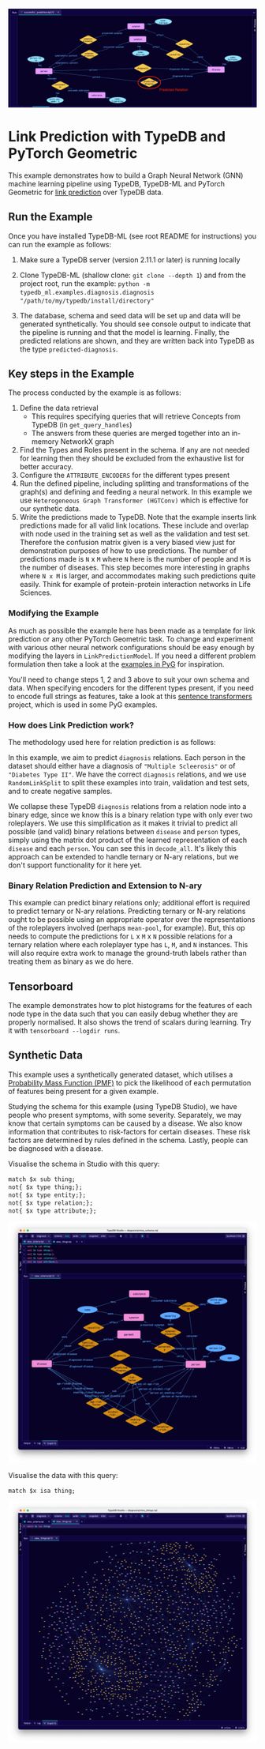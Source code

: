 ![Successful Prediction](.images/successful_prediction.png)

# Link Prediction with TypeDB and PyTorch Geometric

This example demonstrates how to build a Graph Neural Network (GNN) machine learning pipeline using TypeDB, TypeDB-ML and PyTorch Geometric for [link prediction](https://en.wikipedia.org/wiki/Link_prediction) over TypeDB data.

## Run the Example

Once you have installed TypeDB-ML (see root README for instructions) you can run the example as follows:

1. Make sure a TypeDB server (version 2.11.1 or later) is running locally   

2. Clone TypeDB-ML (shallow clone: `git clone --depth 1`) and from the project root, run the example: `python -m typedb_ml.examples.diagnosis.diagnosis "/path/to/my/typedb/install/directory"`

3. The database, schema and seed data will be set up and data will be generated synthetically. You should see console output to indicate that the pipeline is running and that the model is learning. Finally, the predicted relations are shown, and they are written back into TypeDB as the type `predicted-diagnosis`.

## Key steps in the Example

The process conducted by the example is as follows:

1. Define the data retrieval
   - This requires specifying queries that will retrieve Concepts from TypeDB (in `get_query_handles`)
   - The answers from these queries are merged together into an in-memory NetworkX graph
2. Find the Types and Roles present in the schema. If any are not needed for learning then they should be excluded from the exhaustive list for better accuracy.
3. Configure the `ATTRIBUTE_ENCODERS` for the different types present
4. Run the defined pipeline, including splitting and transformations of the graph(s) and defining and feeding a neural network. In this example we use `Heterogeneous Graph Transformer (HGTConv)` which is effective for our synthetic data.  
5. Write the predictions made to TypeDB. Note that the example inserts link predictions made for all valid link locations. These include and overlap with node used in the training set as well as the validation and test set. Therefore the confusion matrix given is a very biased view just for demonstration purposes of how to use predictions. The number of predictions made is `N` x `M` where `N` here is the number of people and `M` is the number of diseases. This step becomes more interesting in graphs where `N x M` is larger, and accommodates making such predictions quite easily. Think for example of protein-protein interaction networks in Life Sciences.

### Modifying the Example

As much as possible the example here has been made as a template for link prediction or any other PyTorch Geometric task. To change and experiment with various other neural network configurations should be easy enough by modifying the layers in `LinkPredictionModel`. If you need a different problem formulation then take a look at the [examples in PyG](https://github.com/pyg-team/pytorch_geometric/tree/master/examples/hetero) for inspiration.

You'll need to change steps 1, 2 and 3 above to suit your own schema and data. When specifying encoders for the different types present, if you need to encode full strings as features, take a look at this [sentence transformers](https://pypi.org/project/sentence-transformers/) project, which is used in some PyG examples.

### How does Link Prediction work?

The methodology used here for relation prediction is as follows:

In this example, we aim to predict `diagnosis` relations. Each person in the dataset should either have a diagnosis of `"Multiple Scleerosis"` or of `"Diabetes Type II"`. We have the correct `diagnosis` relations, and we use `RandomLinkSplit` to split these examples into train, validation and test sets, and to create negative samples.

We collapse these TypeDB `diagnosis` relations from a relation node into a binary edge, since we know this is a binary relation type with only ever two roleplayers. We use this simplification as it makes it trivial to predict all possible (and valid) binary relations between `disease` and `person` types, simply using the matrix dot product of the learned representation of each `disease` and each `person`. You can see this in `decode_all`. It's likely this approach can be extended to handle ternary or N-ary relations, but we don't support functionality for it here yet.

### Binary Relation Prediction and Extension to N-ary

This example can predict binary relations only; additional effort is required to predict ternary or N-ary relations. Predicting ternary or N-ary relations ought to be possible using an appropriate operator over the representations of the roleplayers involved (perhaps `mean-pool`, for example). But, this op needs to compute the predictions for `L` x `M` x `N` possible relations for a ternary relation where each roleplayer type has `L`, `M`, and `N` instances. This will also require extra work to manage the ground-truth labels rather than treating them as binary as we do here.


## Tensorboard

The example demonstrates how to plot histograms for the features of each node type in the data such that you can easily debug whether they are properly normalised. It also shows the trend of scalars during learning. Try it with `tensorboard --logdir runs`.

## Synthetic Data

This example uses a synthetically generated dataset, which utilises a [Probability Mass Function (PMF)](https://en.wikipedia.org/wiki/Probability_mass_function) to pick the likelihood of each permutation of features being present for a given example.

Studying the schema for this example (using TypeDB Studio), we have people who present symptoms, with some severity. Separately, we may know that certain symptoms can be caused by a disease. We also know information that contributes to risk-factors for certain diseases. These risk factors are determined by rules defined in the schema. Lastly, people can be diagnosed with a disease.

Visualise the schema in Studio with this query:
```
match $x sub thing;
not{ $x type thing;};
not{ $x type entity;};
not{ $x type relation;};
not{ $x type attribute;};
```

![Diagnosis Schema](.images/diagnosis_schema.png)

Visualise the data with this query:
```
match $x isa thing;
```

![Diagnosis Data](.images/diagnosis_data.png)
